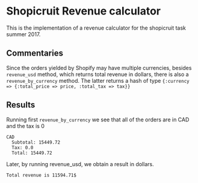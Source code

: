 # Shopicruit Revenue calculator
This is the implementation of a revenue calculator for the shopicruit task summer 2017.

## Commentaries

Since the orders yielded by Shopify may have multiple currencies, besides ```revenue_usd``` method, which returns total revenue in dollars, there is also a ```revenue_by_currency``` method. The latter returns a hash of type ```{:currency => {:total_price => price, :total_tax => tax}}```

## Results
Running first ```revenue_by_currency``` we see that all of the orders are in CAD and the tax is 0

```
CAD
  Subtotal: 15449.72
  Tax: 0.0
  Total: 15449.72
```

Later, by running revenue_usd, we obtain a result in dollars.

```
Total revenue is 11594.71$
```
